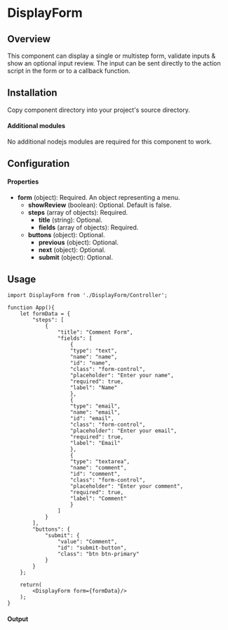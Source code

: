 # DisplayForm

## Overview
This component can display a single or multistep form, validate inputs & show an optional input review.  The input can be sent directly to the action script in the form or to a callback function.

## Installation
Copy component directory into your project's source directory.

#### Additional modules
No additional nodejs modules are required for this component to work.

## Configuration

#### Properties

- **form** (object): Required.  An object representing a menu.
    - **showReview** (boolean): Optional.  Default is false.
    - **steps** (array of objects): Required.
        - **title** (string): Optional.
        - **fields** (array of objects): Required.
    - **buttons** (object): Optional.
        - **previous** (object): Optional.
        - **next** (object): Optional.
        - **submit** (object): Optional.

## Usage
```
import DisplayForm from './DisplayForm/Controller';

function App(){
    let formData = {
        "steps": [
            {
                "title": "Comment Form",
                "fields": [
                    {
                    "type": "text",
                    "name": "name",
                    "id": "name",
                    "class": "form-control",
                    "placeholder": "Enter your name",
                    "required": true,
                    "label": "Name"
                    },
                    {
                    "type": "email",
                    "name": "email",
                    "id": "email",
                    "class": "form-control",
                    "placeholder": "Enter your email",
                    "required": true,
                    "label": "Email"
                    },
                    {
                    "type": "textarea",
                    "name": "comment",
                    "id": "comment",
                    "class": "form-control",
                    "placeholder": "Enter your comment",
                    "required": true,
                    "label": "Comment"
                    }
                ]
            }						
        ],
        "buttons": {
            "submit": {
                "value": "Comment",
                "id": "submit-button",
                "class": "btn btn-primary"
            }
        }
    };

    return(
        <DisplayForm form={formData}/>
    );
}

```
#### Output